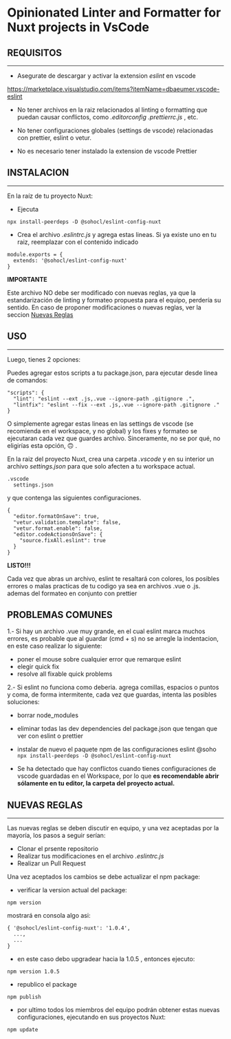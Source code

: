 # Opinionated Linter and Formatter for Nuxt projects in VsCode

## REQUISITOS
---
- Asegurate de descargar y activar la extension _eslint_ en vscode

https://marketplace.visualstudio.com/items?itemName=dbaeumer.vscode-eslint

- No tener archivos en la raiz relacionados al linting o formatting que puedan causar conflictos, como _.editorconfig_  _.prettierrc.js_ , etc.

- No tener configuraciones globales (settings de vscode) relacionadas con prettier, eslint o vetur.

- No es necesario tener instalado la extension de vscode Prettier


## INSTALACION 
---

En la raíz de tu proyecto Nuxt:
- Ejecuta

`npx install-peerdeps -D @sohocl/eslint-config-nuxt`

- Crea el archivo _.eslintrc.js_  y agrega estas lineas. Si ya existe uno en tu raiz, reemplazar con el contenido indicado

```
module.exports = {
  extends: '@sohocl/eslint-config-nuxt'
}
```

**IMPORTANTE**

Este archivo NO debe ser modificado con nuevas reglas, ya que la estandarización de linting y formateo propuesta para el equipo, perdería su sentido. 
En caso de proponer modificaciones o nuevas reglas, ver la seccion [Nuevas Reglas](#nuevas-reglas)


## USO
---

Luego, tienes 2 opciones:

Puedes agregar estos scripts a tu package.json, para ejecutar desde linea de comandos:
```
"scripts": {
  "lint": "eslint --ext .js,.vue --ignore-path .gitignore .",
  "lintfix": "eslint --fix --ext .js,.vue --ignore-path .gitignore ."
}
```
O simplemente agregar estas lineas en las settings de vscode (se recomienda en el workspace, y no global)
y los fixes y formateo se ejecutaran cada vez que guardes archivo. Sinceramente, no se por qué, no eligirías esta opción, 🙃 .

En la raiz del proyecto Nuxt, crea una carpeta _.vscode_ y en su interior un archivo _settings.json_ para que solo afecten a tu workspace actual.
```
.vscode
  settings.json
```
 y que contenga las siguientes configuraciones.
```
{
  "editor.formatOnSave": true,
  "vetur.validation.template": false,
  "vetur.format.enable": false,
  "editor.codeActionsOnSave": {
    "source.fixAll.eslint": true
  }
}
```

**LISTO!!!**

Cada vez que abras un archivo, eslint te resaltará con colores, los posibles errores o malas practicas de tu codigo ya sea en archivos .vue o .js. ademas del formateo en conjunto con prettier


## PROBLEMAS COMUNES
1.- Si hay un archivo .vue muy grande,  en el cual eslint marca muchos errores, es probable que al guardar (cmd + s) no se arregle la indentacion, en este caso realizar lo siguiente:
* poner el mouse sobre cualquier error que remarque eslint
* elegir quick fix
* resolve all fixable quick problems

2.- Si eslint no funciona como deberia. agrega comillas, espacios o puntos y coma, de forma intermitente, cada vez que guardas, intenta las posibles soluciones:
* borrar node_modules
* eliminar todas las dev dependencies del package.json que tengan que ver con eslint o prettier
* instalar de nuevo el paquete npm de las configuraciones eslint @soho    
`npx install-peerdeps -D @sohocl/eslint-config-nuxt`

* Se ha detectado que hay conflictos cuando tienes configuraciones de vscode guardadas en el Workspace, por lo que **es recomendable abrir sólamente en tu editor, la carpeta del proyecto actual.**


## NUEVAS REGLAS 
---
Las nuevas reglas se deben discutir en equipo, y una vez aceptadas por la mayoría, los pasos a seguir serían:
- Clonar el prsente repositorio
- Realizar tus modificaciones en el archivo _.eslintrc.js_
- Realizar un Pull Request

Una vez aceptados los cambios se debe actualizar el npm package: 
- verificar la version actual del package:

`npm version`

mostrará en consola algo asi:

```
{ '@sohocl/eslint-config-nuxt': '1.0.4',
  ...,
  ...
}
```

- en este caso debo upgradear hacia la 1.0.5 , entonces ejecuto:

`npm version 1.0.5`

- republico el package

`npm publish`

- por ultimo todos los miembros del equipo podrán obtener estas nuevas configuraciones, ejecutando en sus proyectos Nuxt:

`npm update`

